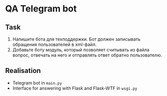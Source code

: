 # QA Telegram bot
## Task
1. Напишите бота для техподдержки. Бот должен записывать обращения пользователей в xml-файл.
2. Добавьте боту модуль, который позволяет считывать из файла вопрос, отвечать на него и отправлять ответ обратно пользователю.
## Realisation
- Telegram bot in `main.py`
- Interface for answering with Flask and Flask-WTF in `wsgi.py`
